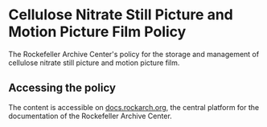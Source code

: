 # Cellulose Nitrate Still Picture and Motion Picture Film Policy

The Rockefeller Archive Center's policy for the storage and management of cellulose nitrate still picture and motion picture film.

## Accessing the policy

The content is accessible on [docs.rockarch.org](docs.rockarch.org), the central platform for the documentation of the Rockefeller Archive Center.
